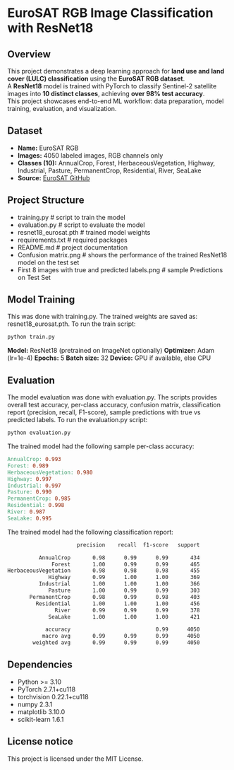 # EuroSAT RGB Image Classification with ResNet18

## Overview
This project demonstrates a deep learning approach for **land use and land cover (LULC) classification** using the **EuroSAT RGB dataset**.  
A **ResNet18** model is trained with PyTorch to classify Sentinel-2 satellite images into **10 distinct classes**, achieving **over 98% test accuracy**.  
This project showcases end-to-end ML workflow: data preparation, model training, evaluation, and visualization.

## Dataset
- **Name:** EuroSAT RGB  
- **Images:** 4050 labeled images, RGB channels only  
- **Classes (10):** AnnualCrop, Forest, HerbaceousVegetation, Highway, Industrial, Pasture, PermanentCrop, Residential, River, SeaLake  
- **Source:** [EuroSAT GitHub](https://github.com/phelber/EuroSAT) 

## Project Structure

- training.py # script to train the model
- evaluation.py # script to evaluate the model
- resnet18_eurosat.pth # trained model weights
- requirements.txt # required packages
- README.md # project documentation
- Confusion matrix.png # shows the performance of the trained ResNet18 model on the test set
- First 8 images with true and predicted labels.png # sample Predictions on Test Set

## Model Training
This was done with training.py. The trained weights are saved as: resnet18_eurosat.pth. To run the train script:
```bash
python train.py
```
**Model:** ResNet18 (pretrained on ImageNet optionally)
**Optimizer:** Adam (lr=1e-4)
**Epochs:** 5
**Batch size:** 32
**Device:** GPU if available, else CPU

## Evaluation
The model evaluation was done with evaluation.py. The scripts provides overall test accuracy, per-class accuracy, confusion matrix, classification report (precision, recall, F1-score), sample predictions with true vs predicted labels. To run the evaluation.py script:
```bash
python evaluation.py
```
The trained model had the following sample per-class accuracy:
```makefile
AnnualCrop: 0.993
Forest: 0.989
HerbaceousVegetation: 0.980
Highway: 0.997
Industrial: 0.997
Pasture: 0.990
PermanentCrop: 0.985
Residential: 0.998
River: 0.987
SeaLake: 0.995
```
The trained model had the following classification report:
```makefile
                      precision    recall  f1-score   support

          AnnualCrop       0.98      0.99      0.99       434      
              Forest       1.00      0.99      0.99       465      
HerbaceousVegetation       0.98      0.98      0.98       455      
             Highway       0.99      1.00      1.00       369      
          Industrial       1.00      1.00      1.00       366      
             Pasture       1.00      0.99      0.99       303      
       PermanentCrop       0.98      0.99      0.98       403      
         Residential       1.00      1.00      1.00       456      
               River       0.99      0.99      0.99       378      
             SeaLake       1.00      1.00      1.00       421      

            accuracy                           0.99      4050      
           macro avg       0.99      0.99      0.99      4050      
        weighted avg       0.99      0.99      0.99      4050
```

## Dependencies
- Python >= 3.10  
- PyTorch 2.7.1+cu118  
- torchvision 0.22.1+cu118  
- numpy 2.3.1  
- matplotlib 3.10.0  
- scikit-learn 1.6.1

## License notice
This project is licensed under the MIT License.  
